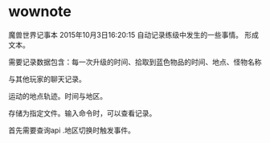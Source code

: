 # wownote
魔兽世界记事本
2015年10月3日16:20:15
自动记录练级中发生的一些事情。
形成文本。

需要记录数据包含：每一次升级的时间、拾取到蓝色物品的时间、地点、怪物名称

与其他玩家的聊天记录。

运动的地点轨迹。时间与地区。

存储为指定文件。输入命令时，可以查看记录。

首先需要查询api .地区切换时触发事件。


